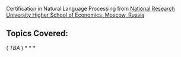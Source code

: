 Certification in Natural Language Processing from [National Research University Higher School of Economics, Moscow, Russia](https://www.google.com/search?gs_ssp=eJzj4tLP1TcwKkxJMsgzYPSSyshMz0gtUihOzsjPz1HIT1NITc7Py8_NTC4GAALCDaA&q=higher+school+of+economics&rlz=1C1CHWL_enIE885IE888&oq=higher+school&aqs=chrome.1.69i57j46i275j0j69i59j0j69i61j69i60l2.3424j0j7&sourceid=chrome&ie=UTF-8)

Topics Covered:
---------------

( _TBA_ )
*
*
*